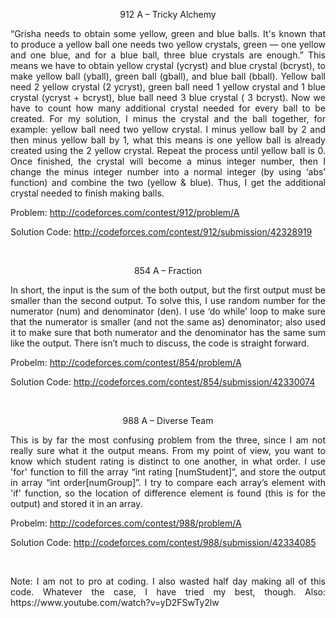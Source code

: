 <p align="center">912 A – Tricky Alchemy</p>

 <p align="justify">
“Grisha needs to obtain some yellow, green and blue balls. It's known that to produce a yellow ball one needs two yellow crystals, green — one yellow and one blue, and for a blue ball, three blue crystals are enough.” This means we have to obtain yellow crystal (ycryst) and blue crystal (bcryst), to make yellow ball (yball), green ball (gball), and blue ball (bball). Yellow ball need 2 yellow crystal (2 ycryst), green ball need 1 yellow crystal and 1 blue crystal (ycryst + bcryst), blue ball need 3 blue crystal ( 3 bcryst). Now we have to count how many additional crystal needed for every ball to be created. For my solution, I minus the crystal and the ball together, for example: yellow ball need two yellow crystal. I minus yellow ball by 2 and then minus yellow ball by 1, what this means is one yellow ball is already created using the 2 yellow crystal. Repeat the process until yellow ball is 0. Once finished, the crystal will become a minus integer number, then I change the minus integer number into a normal integer (by using ‘abs’ function) and combine the two (yellow & blue). Thus, I get the additional crystal needed to finish making balls.
</p>

Problem:
http://codeforces.com/contest/912/problem/A

Solution Code:
http://codeforces.com/contest/912/submission/42328919

<br>
<p align="center">854 A – Fraction</p>

 <p align="justify">
In short, the input is the sum of the both output, but the first output must be smaller than the second output. To solve this, I use random number for the numerator (num) and denominator (den). I use ‘do while’ loop to make sure that the numerator is smaller (and not the same as) denominator; also used it to make sure that both numerator and the denominator has the same sum like the output. There isn’t much to discuss, the code is straight forward.
</p>

Probelm:
http://codeforces.com/contest/854/problem/A

Solution Code:
http://codeforces.com/contest/854/submission/42330074

<br>
<p align="center">988 A – Diverse Team</p>

 <p align="justify">
This is by far the most confusing problem from the three, since I am not really sure what it the output means. From my point of view, you want to know which student rating is distinct to one another, in what order. I use 'for' function to fill the array “int rating [numStudent]”, and store the output in array “int order[numGroup]”. I try to compare each array’s element with 'if' function, so the location of difference element is found (this is for the output) and stored it in an array.
</p>

Probelm:
http://codeforces.com/contest/988/problem/A

Solution Code:
http://codeforces.com/contest/988/submission/42334085

<br>
 <p align="justify">
Note: I am not to pro at coding. I also wasted half day making all of this code. Whatever the case, I have tried my best, though. Also:
https://www.youtube.com/watch?v=yD2FSwTy2lw
</p>
